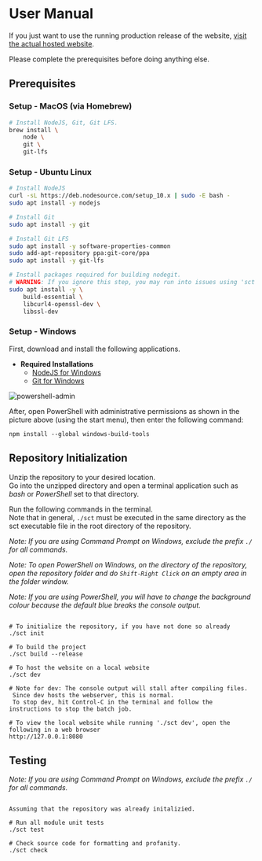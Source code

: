 # User Manual

If you just want to use the running production release of the website, [visit the actual hosted website](https://chip.netlify.com).

Please complete the prerequisites before doing anything else.

## Prerequisites

### Setup - MacOS (via Homebrew)

```bash
# Install NodeJS, Git, Git LFS.
brew install \
	node \
	git \
	git-lfs

```

### Setup - Ubuntu Linux

```bash
# Install NodeJS
curl -sL https://deb.nodesource.com/setup_10.x | sudo -E bash -
sudo apt install -y nodejs

# Install Git
sudo apt install -y git

# Install Git LFS
sudo apt install -y software-properties-common
sudo add-apt-repository ppa:git-core/ppa
sudo apt install -y git-lfs

# Install packages required for building nodegit.
# WARNING: If you ignore this step, you may run into issues using 'sct init' or 'npm install'.
sudo apt install -y \
	build-essential \
	libcurl4-openssl-dev \
	libssl-dev

```

### Setup - Windows

First, download and install the following applications.
- **Required Installations**
  - [NodeJS for Windows](https://nodejs.org/en/)
  - [Git for Windows](https://git-scm.com/downloads)

![powershell-admin](images/setup-powershelladmin.png)

After, open PowerShell with administrative permissions as shown in the picture above (using the start menu), then enter the following command:
```
npm install --global windows-build-tools

```

## Repository Initialization

Unzip the repository to your desired location.  
Go into the unzipped directory and open a terminal application such as *bash* or *PowerShell* set to that directory.

Run the following commands in the terminal.  
Note that in general, `./sct` must be executed in the same directory as the sct executable file in the root directory of the repository.

*Note: If you are using Command Prompt on Windows, exclude the prefix `./` for all commands.*

*Note: To open PowerShell on Windows, on the directory of the repository, open the repository folder and do `Shift-Right Click` on an empty area in the folder window.*

*Note: If you are using PowerShell, you will have to change the background colour because the default blue breaks the console output.*

```

# To initialize the repository, if you have not done so already
./sct init

# To build the project
./sct build --release

# To host the website on a local website
./sct dev

# Note for dev: The console output will stall after compiling files.  
 Since dev hosts the webserver, this is normal.  
 To stop dev, hit Control-C in the terminal and follow the instructions to stop the batch job.

# To view the local website while running './sct dev', open the following in a web browser
http://127.0.0.1:8080

```

## Testing

*Note: If you are using Command Prompt on Windows, exclude the prefix `./` for all commands.*

```

Assuming that the repository was already initalizied.

# Run all module unit tests
./sct test

# Check source code for formatting and profanity.
./sct check

```